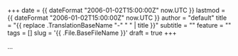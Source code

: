 +++
date = {{ dateFormat "2006-01-02T15:00:00Z" now.UTC }}
lastmod = {{ dateFormat "2006-01-02T15:00:00Z" now.UTC }}
author = "default"
title = "{{ replace .TranslationBaseName "-" " " | title }}"
subtitle = ""
feature = ""
tags = []
slug = '{{ .File.BaseFileName }}'
draft = true
+++

...

